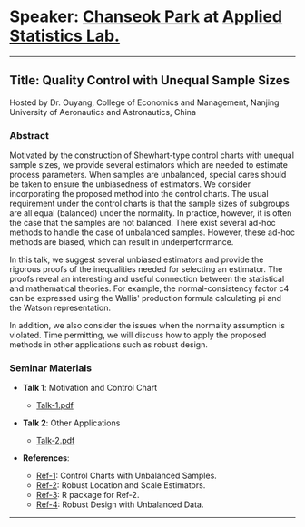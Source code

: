 # Speaker: [Chanseok Park](https://appliedstat.github.io) at [Applied Statistics Lab.](https://sites.google.com/view/appliedstatlab)
---
## Title: Quality Control with Unequal Sample Sizes
Hosted by Dr. Ouyang,  College of Economics and Management, 
Nanjing University of Aeronautics and Astronautics, China 

### Abstract 
Motivated by the construction of Shewhart-type control charts with unequal
sample sizes, we provide several estimators which are needed to estimate
process parameters.  When samples are unbalanced, special cares should be
taken to ensure the unbiasedness of estimators.  We consider incorporating
the proposed method into the control charts.  The usual requirement under
the control charts is that the sample sizes of subgroups are all equal
(balanced) under the normality.  In practice, however, it is often the case that
the samples are not balanced.  There exist several ad-hoc methods to
handle the case of unbalanced samples.  However, these ad-hoc methods
are biased, which can result in underperformance.

In this talk, we suggest several unbiased estimators and provide
the rigorous proofs of the inequalities needed for selecting an
estimator.  The proofs reveal an interesting and useful connection
between the statistical and mathematical theories.  For example,
the normal-consistency factor c4 can be expressed using the Wallis'
production formula calculating pi and the Watson representation.

In addition, we also consider the issues when the normality assumption
is violated.  Time permitting, we will discuss how to apply the proposed
methods in other applications such as robust design.



### Seminar Materials 
- **Talk 1**: Motivation and Control Chart 
    - [Talk-1.pdf](Talk-1.pdf) 
- **Talk 2**: Other Applications 
    - [Talk-2.pdf](Talk-2.pdf)

- **References**: 
    - [Ref-1](https://doi.org/10.3390/math8050698): Control Charts with Unbalanced Samples.
    - [Ref-2](https://doi.org/10.1080/03610918.2019.1699114): Robust Location and Scale Estimators.
    - [Ref-3](https://appliedstat.github.io/R/R-package-3/): R package for Ref-2. 
    - [Ref-4](https://doi.org/10.1016/j.cie.2005.01.004): Robust Design with Unbalanced Data.
    
---


